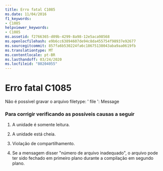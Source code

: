 ```yaml
---
title: Erro fatal C1085
ms.date: 11/04/2016
f1_keywords:
- C1085
helpviewer_keywords:
- C1085
ms.assetid: f2766365-d09b-4299-8a98-12e5aca98568
ms.openlocfilehash: e9b6cc63894607de94c8da455754f98937e92677
ms.sourcegitcommit: 857fa6b530224fa6c18675138043aba9aa0619fb
ms.translationtype: MT
ms.contentlocale: pt-BR
ms.lasthandoff: 03/24/2020
ms.locfileid: "80204055"
---
```

# <a name="fatal-error-c1085"></a>Erro fatal C1085

Não é possível gravar o arquivo filetype: ' file ': Message

### <a name="to-fix-by-checking-the-following-possible-causes"></a>Para corrigir verificando as possíveis causas a seguir

1. A unidade é somente leitura.

1. A unidade está cheia.

1. Violação de compartilhamento.

1. Se a mensagem disser "número de arquivo inadequado", o arquivo pode ter sido fechado em primeiro plano durante a compilação em segundo plano.
